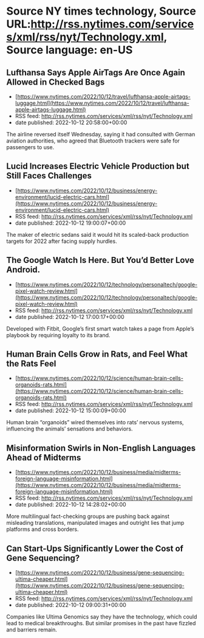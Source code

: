 # Source NY times technology, Source URL:http://rss.nytimes.com/services/xml/rss/nyt/Technology.xml, Source language: en-US

## Lufthansa Says Apple AirTags Are Once Again Allowed in Checked Bags
 - [https://www.nytimes.com/2022/10/12/travel/lufthansa-apple-airtags-luggage.html](https://www.nytimes.com/2022/10/12/travel/lufthansa-apple-airtags-luggage.html)
 - RSS feed: http://rss.nytimes.com/services/xml/rss/nyt/Technology.xml
 - date published: 2022-10-12 20:58:00+00:00

The airline reversed itself Wednesday, saying it had consulted with German aviation authorities, who agreed that Bluetooth trackers were safe for passengers to use.

## Lucid Increases Electric Vehicle Production but Still Faces Challenges
 - [https://www.nytimes.com/2022/10/12/business/energy-environment/lucid-electric-cars.html](https://www.nytimes.com/2022/10/12/business/energy-environment/lucid-electric-cars.html)
 - RSS feed: http://rss.nytimes.com/services/xml/rss/nyt/Technology.xml
 - date published: 2022-10-12 19:00:07+00:00

The maker of electric sedans said it would hit its scaled-back production targets for 2022 after facing supply hurdles.

## The Google Watch Is Here. But You’d Better Love Android.
 - [https://www.nytimes.com/2022/10/12/technology/personaltech/google-pixel-watch-review.html](https://www.nytimes.com/2022/10/12/technology/personaltech/google-pixel-watch-review.html)
 - RSS feed: http://rss.nytimes.com/services/xml/rss/nyt/Technology.xml
 - date published: 2022-10-12 17:00:17+00:00

Developed with Fitbit, Google’s first smart watch takes a page from Apple’s playbook by requiring loyalty to its brand.

## Human Brain Cells Grow in Rats, and Feel What the Rats Feel
 - [https://www.nytimes.com/2022/10/12/science/human-brain-cells-organoids-rats.html](https://www.nytimes.com/2022/10/12/science/human-brain-cells-organoids-rats.html)
 - RSS feed: http://rss.nytimes.com/services/xml/rss/nyt/Technology.xml
 - date published: 2022-10-12 15:00:09+00:00

Human brain “organoids” wired themselves into rats’ nervous systems, influencing the animals’ sensations and behaviors.

## Misinformation Swirls in Non-English Languages Ahead of Midterms
 - [https://www.nytimes.com/2022/10/12/business/media/midterms-foreign-language-misinformation.html](https://www.nytimes.com/2022/10/12/business/media/midterms-foreign-language-misinformation.html)
 - RSS feed: http://rss.nytimes.com/services/xml/rss/nyt/Technology.xml
 - date published: 2022-10-12 14:28:02+00:00

More multilingual fact-checking groups are pushing back against misleading translations, manipulated images and outright lies that jump platforms and cross borders.

## Can Start-Ups Significantly Lower the Cost of Gene Sequencing?
 - [https://www.nytimes.com/2022/10/12/business/gene-sequencing-ultima-cheaper.html](https://www.nytimes.com/2022/10/12/business/gene-sequencing-ultima-cheaper.html)
 - RSS feed: http://rss.nytimes.com/services/xml/rss/nyt/Technology.xml
 - date published: 2022-10-12 09:00:31+00:00

Companies like Ultima Genomics say they have the technology, which could lead to medical breakthroughs. But similar promises in the past have fizzled and barriers remain.
